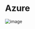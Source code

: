 # Azure
![image](https://user-images.githubusercontent.com/6268452/126518278-b5f995b0-27d8-405c-8e20-1357276bbcfb.png)
